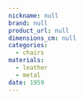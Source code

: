 ```yaml
---
nickname: null
brand: null
product_url: null
dimensions_cm: null
categories:
  - chairs
materials:
  - leather
  - metal
date: 1959
---
```


